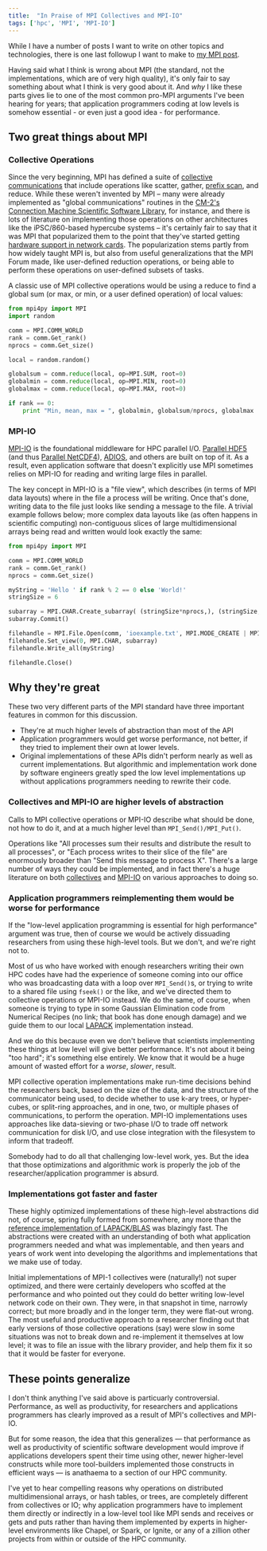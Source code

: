 ```yaml
---
title:  "In Praise of MPI Collectives and MPI-IO"
tags: ['hpc', 'MPI', 'MPI-IO']
---
```


While I have a number of posts I want to write on other topics and technologies, there is one last followup I want to make to [my MPI post](http://www.dursi.ca/hpc-is-dying-and-mpi-is-killing-it/).

Having said what I think is wrong about MPI (the standard, not the implementations, which are of very high quality), it's only fair to say something about what I think is very good about it.  And _why_ I like these parts gives lie to one of the most common pro-MPI arguments I've been hearing for years; that application programmers coding at low levels is somehow essential - or even just a good idea - for performance.

## Two great things about MPI

### Collective Operations
Since the very beginning, MPI has defined a suite of [collective communications](https://computing.llnl.gov/tutorials/mpi/#Collective_Communication_Routines) that include operations like scatter, gather, [prefix scan](http://en.wikipedia.org/wiki/Prefix_sum), and reduce.  While these weren't invented by MPI &ndash; many were already implemented as "global communications" routines in the [CM-2's](http://en.wikipedia.org/wiki/Connection_Machine) [Connection Machine Scientific Software Library](http://ieeexplore.ieee.org/xpl/articleDetails.jsp?arnumber=365582), for instance, and there is lots of literature on implementing those operations on other architectures like the iPSC/860-based hypercube systems &ndash; it's certainly fair to say that it was MPI that popularized them to the point that they've started getting [hardware support in network cards](http://www.mellanox.com/page/products_dyn?product_family=104&menu_section=73). The popularization stems partly from how widely taught MPI is, but also from useful generalizations that the MPI Forum made, like user-defined reduction operations, or being able to perform these operations on user-defined subsets of tasks.

A classic use of MPI collective operations would be using a reduce to find a global sum (or max, or min, or a user defined operation) of local values:

```python
from mpi4py import MPI
import random

comm = MPI.COMM_WORLD
rank = comm.Get_rank()
nprocs = comm.Get_size()

local = random.random()

globalsum = comm.reduce(local, op=MPI.SUM, root=0)
globalmin = comm.reduce(local, op=MPI.MIN, root=0)
globalmax = comm.reduce(local, op=MPI.MAX, root=0)

if rank == 0:
    print "Min, mean, max = ", globalmin, globalsum/nprocs, globalmax
```

### MPI-IO

[MPI-IO](http://beige.ucs.indiana.edu/I590/node86.html) is the foundational middleware for HPC parallel I/O.  [Parallel HDF5](https://hdfgroup.org/HDF5/PHDF5/) (and thus [Parallel NetCDF4](http://www.unidata.ucar.edu/software/netcdf/docs_rc/parallel_io.html)), [ADIOS](https://www.olcf.ornl.gov/center-projects/adios/), and others are built on top of it.  As a result, even application software that doesn't explicitly use MPI sometimes relies on MPI-IO for reading and writing large files in parallel.

The key concept in MPI-IO is a "file view", which describes (in terms of MPI data layouts) where in the file a process will be writing.  Once that's done, writing data to the file just looks like sending a message to the file.  A trivial example follows below; more complex data layouts like (as often happens in scientific computing) non-contiguous slices of large multidimensional arrays being read and written would look exactly the same:

```python
from mpi4py import MPI

comm = MPI.COMM_WORLD
rank = comm.Get_rank()
nprocs = comm.Get_size()

myString = 'Hello ' if rank % 2 == 0 else 'World!'
stringSize = 6

subarray = MPI.CHAR.Create_subarray( (stringSize*nprocs,), (stringSize,), (stringSize*rank,))
subarray.Commit()

filehandle = MPI.File.Open(comm, 'ioexample.txt', MPI.MODE_CREATE | MPI.MODE_WRONLY)
filehandle.Set_view(0, MPI.CHAR, subarray)
filehandle.Write_all(myString)

filehandle.Close()
```

## Why they're great

These two very different parts of the MPI standard have three important features in common for this discussion.

* They're at much higher levels of abstraction than most of the API
* Application programmers would get worse performance, not better, if they tried to implement their own at lower levels.
* Original implementations of these APIs didn't perform nearly as well as current implementations.  But algorithmic and implementation work done by software engineers greatly sped the low level implementations up without applications programmers needing to rewrite their code.

### Collectives and MPI-IO are higher levels of abstraction

Calls to MPI collective operations or MPI-IO describe what should be done, not how to do it, and at a much higher level than `MPI_Send()/MPI_Put()`.  

Operations like "All processes sum their results and distribute the result to all processes", or "Each process writes to their slice of the file" are enormously broader than "Send this message to process X".  There's a large number of ways they could be implemented, and in fact there's a huge literature on both [collectives](https://scholar.google.ca/scholar?q=mpi+collectives) and [MPI-IO](https://scholar.google.ca/scholar?q=mpi-io) on various approaches to doing so.

### Application programmers reimplementing them would be worse for performance

If the "low-level application programming is essential for high performance" argument was true, then of course we would be actively dissuading researchers from using these high-level tools.  But we don't, and we're right not to.  

Most of us who have worked with enough researchers writing their own HPC codes have had the experience of someone coming into our office who was broadcasting data with a loop over `MPI_Send()`s, or trying to write to a shared file using `fseek()` or the like, and we've directed them to collective operations or MPI-IO instead.  We do the same, of course, when someone is trying to type in some Gaussian Elimination code from Numerical Recipes (no link; that book has done enough damage) and we guide them to our local [LAPACK](http://en.wikipedia.org/wiki/LAPACK) implementation instead.

And we do this because even we don't believe that scientists implementing these things at low level will give better performance.  It's not about it being "too hard"; it's something else entirely.  We know that it would be a huge amount of wasted effort for a *worse*, *slower*, result.

MPI collective operation implementations make run-time decisions behind the researchers back, based on the size of the data, and the structure of the communicator being used, to decide whether to use k-ary trees, or hyper-cubes, or split-ring approaches, and in one, two, or multiple phases of communications, to perform the operation.  MPI-IO implementations uses approaches like data-sieving or two-phase I/O to trade off network communication for disk I/O, and use close integration with the filesystem to inform that tradeoff.

Somebody had to do all that challenging low-level work, yes.  But the idea that those optimizations and algorithmic work is properly the job of the researcher/application programmer is absurd.

### Implementations got faster and faster

These highly optimized implementations of these high-level abstractions did not, of course, spring fully formed from somewhere, any more than the [reference implementation of LAPACK/BLAS](http://www.netlib.org/lapack/) was blazingly fast.  The abstractions were created with an understanding of both what application programmers needed and what was implementable, and then years and years of work went into developing the algorithms and implementations that we make use of today.

Initial implementations of MPI-1 collectives were (naturally!) not super optimized, and there were certainly developers who scoffed at the performance and who pointed out they could do better writing low-level network code on their own.  They were, in that snapshot in time, narrowly correct; but more broadly and in the longer term, they were flat-out wrong.  The most useful and productive approach to a researcher finding out that early versions of those collective operations (say) were slow in some situations was not to break down and re-implement it themselves at low level; it was to file an issue with the library provider, and help them fix it so that it would be faster for everyone.

## These points generalize

I don't think anything I've said above is particuarly controversial. Performance, as well as productivity, for researchers and applications programmers has clearly improved as a result of MPI's collectives and MPI-IO.  

But for some reason, the idea that this generalizes &mdash; that performance as well as productivity of scientific software development would improve if applications developers spent their time using other, newer higher-level constructs while more tool-builders implemented those constructs in efficient ways &mdash; is anathaema to a section of our HPC community.

I've yet to hear compelling reasons why operations on distributed multidimensional arrays, or hash tables, or trees, are completely different from collectives or IO; why application programmers have to implement them directly or indirectly in a low-level tool like MPI sends and receives or gets and puts rather than having them implemented by experts in higher-level environments like Chapel, or Spark, or Ignite, or any of a zillion other projects from within or outside of the HPC community.
